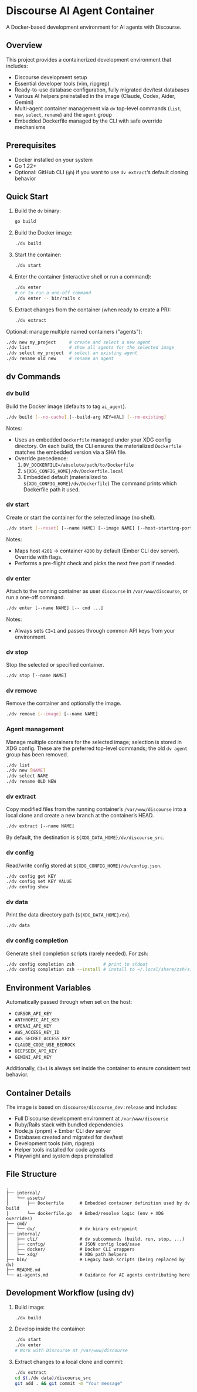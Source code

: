# Discourse AI Agent Container

A Docker-based development environment for AI agents with Discourse.

## Overview

This project provides a containerized development environment that includes:
- Discourse development setup
- Essential developer tools (vim, ripgrep)
- Ready-to-use database configuration, fully migrated dev/test databases
- Various AI helpers preinstalled in the image (Claude, Codex, Aider, Gemini)
- Multi-agent container management via `dv` top-level commands (`list`, `new`, `select`, `rename`) and the `agent` group
 - Embedded Dockerfile managed by the CLI with safe override mechanisms

## Prerequisites

- Docker installed on your system
- Go 1.22+
- Optional: GitHub CLI (`gh`) if you want to use `dv extract`’s default cloning behavior

## Quick Start

1. Build the `dv` binary:
   ```bash
   go build
   ```

2. Build the Docker image:
   ```bash
   ./dv build
   ```

3. Start the container:
   ```bash
   ./dv start
   ```
4. Enter the container (interactive shell or run a command):
   ```bash
   ./dv enter
   # or to run a one-off command
   ./dv enter -- bin/rails c
   ```
5. Extract changes from the container (when ready to create a PR):
   ```bash
   ./dv extract
   ```

Optional: manage multiple named containers ("agents"):
```bash
./dv new my_project     # create and select a new agent
./dv list               # show all agents for the selected image
./dv select my_project  # select an existing agent
./dv rename old new     # rename an agent
```

## dv Commands

### dv build
Build the Docker image (defaults to tag `ai_agent`).

```bash
./dv build [--no-cache] [--build-arg KEY=VAL] [--rm-existing]
```

Notes:
- Uses an embedded `Dockerfile` managed under your XDG config directory. On each build, the CLI ensures the materialized `Dockerfile` matches the embedded version via a SHA file.
- Override precedence:
  1) `DV_DOCKERFILE=/absolute/path/to/Dockerfile`
  2) `${XDG_CONFIG_HOME}/dv/Dockerfile.local`
  3) Embedded default (materialized to `${XDG_CONFIG_HOME}/dv/Dockerfile`)
  The command prints which Dockerfile path it used.

### dv start
Create or start the container for the selected image (no shell).

```bash
./dv start [--reset] [--name NAME] [--image NAME] [--host-starting-port N] [--container-port N]
```

Notes:
- Maps host `4201` → container `4200` by default (Ember CLI dev server). Override with flags.
- Performs a pre-flight check and picks the next free port if needed.

### dv enter
Attach to the running container as user `discourse` in `/var/www/discourse`, or run a one-off command.

```bash
./dv enter [--name NAME] [-- cmd ...]
```

Notes:
- Always sets `CI=1` and passes through common API keys from your environment.

### dv stop
Stop the selected or specified container.

```bash
./dv stop [--name NAME]
```

### dv remove
Remove the container and optionally the image.

```bash
./dv remove [--image] [--name NAME]
```

### Agent management
Manage multiple containers for the selected image; selection is stored in XDG config. These are the preferred top-level commands; the old `dv agent` group has been removed.

```bash
./dv list
./dv new [NAME]
./dv select NAME
./dv rename OLD NEW
```

### dv extract
Copy modified files from the running container’s `/var/www/discourse` into a local clone and create a new branch at the container’s HEAD.

```bash
./dv extract [--name NAME]
```

By default, the destination is `${XDG_DATA_HOME}/dv/discourse_src`.

### dv config
Read/write config stored at `${XDG_CONFIG_HOME}/dv/config.json`.

```bash
./dv config get KEY
./dv config set KEY VALUE
./dv config show
```

### dv data
Print the data directory path (`${XDG_DATA_HOME}/dv`).

```bash
./dv data
```

### dv config completion
Generate shell completion scripts (rarely needed). For zsh:

```bash
./dv config completion zsh           # print to stdout
./dv config completion zsh --install # install to ~/.local/share/zsh/site-functions/_dv
```

## Environment Variables

Automatically passed through when set on the host:

- `CURSOR_API_KEY`
- `ANTHROPIC_API_KEY`
- `OPENAI_API_KEY`
- `AWS_ACCESS_KEY_ID`
- `AWS_SECRET_ACCESS_KEY`
- `CLAUDE_CODE_USE_BEDROCK`
- `DEEPSEEK_API_KEY`
- `GEMINI_API_KEY`

Additionally, `CI=1` is always set inside the container to ensure consistent test behavior.

## Container Details

The image is based on `discourse/discourse_dev:release` and includes:
- Full Discourse development environment at `/var/www/discourse`
- Ruby/Rails stack with bundled dependencies
- Node.js (pnpm) + Ember CLI dev server
- Databases created and migrated for dev/test
- Development tools (vim, ripgrep)
- Helper tools installed for code agents
 - Playwright and system deps preinstalled

## File Structure

```
.
├── internal/
│   └── assets/
│       ├── Dockerfile      # Embedded container definition used by dv build
│       └── dockerfile.go   # Embed/resolve logic (env + XDG overrides)
├── cmd/
│   └── dv/                 # dv binary entrypoint
├── internal/
│   ├── cli/                # dv subcommands (build, run, stop, ...)
│   ├── config/             # JSON config load/save
│   ├── docker/             # Docker CLI wrappers
│   └── xdg/                # XDG path helpers
├── bin/                    # Legacy bash scripts (being replaced by dv)
├── README.md
└── ai-agents.md            # Guidance for AI agents contributing here
```

## Development Workflow (using dv)

1. Build image:
   ```bash
   ./dv build
   ```
2. Develop inside the container:
   ```bash
   ./dv start
   ./dv enter
   # Work with Discourse at /var/www/discourse
   ```
3. Extract changes to a local clone and commit:
   ```bash
   ./dv extract
   cd $(./dv data)/discourse_src
   git add . && git commit -m "Your message"
   ```

